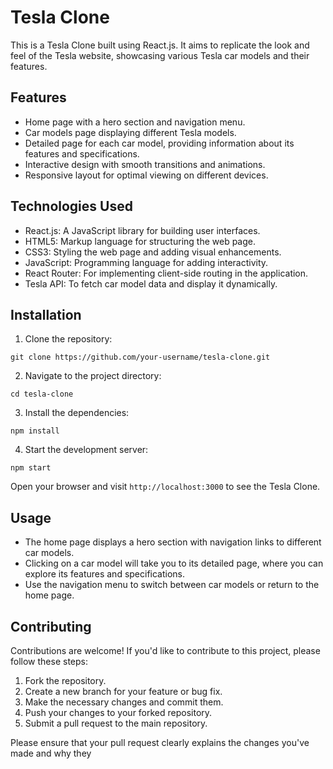 <h1>Tesla Clone</h1>

<p>This is a Tesla Clone built using React.js. It aims to replicate the look and feel of the Tesla website, showcasing various Tesla car models and their features.</p>

<h2>Features</h2>

<ul>
  <li>Home page with a hero section and navigation menu.</li>
  <li>Car models page displaying different Tesla models.</li>
  <li>Detailed page for each car model, providing information about its features and specifications.</li>
  <li>Interactive design with smooth transitions and animations.</li>
  <li>Responsive layout for optimal viewing on different devices.</li>
</ul>

<h2>Technologies Used</h2>

<ul>
  <li>React.js: A JavaScript library for building user interfaces.</li>
  <li>HTML5: Markup language for structuring the web page.</li>
  <li>CSS3: Styling the web page and adding visual enhancements.</li>
  <li>JavaScript: Programming language for adding interactivity.</li>
  <li>React Router: For implementing client-side routing in the application.</li>
  <li>Tesla API: To fetch car model data and display it dynamically.</li>
</ul>

<h2>Installation</h2>

<ol>
  <li>Clone the repository:</li>
</ol>

<pre><code>git clone https://github.com/your-username/tesla-clone.git</code></pre>

<ol start="2">
  <li>Navigate to the project directory:</li>
</ol>

<pre><code>cd tesla-clone</code></pre>

<ol start="3">
  <li>Install the dependencies:</li>
</ol>

<pre><code>npm install</code></pre>

<ol start="4">
  <li>Start the development server:</li>
</ol>

<pre><code>npm start</code></pre>

<p>Open your browser and visit <code>http://localhost:3000</code> to see the Tesla Clone.</p>

<h2>Usage</h2>

<ul>
  <li>The home page displays a hero section with navigation links to different car models.</li>
  <li>Clicking on a car model will take you to its detailed page, where you can explore its features and specifications.</li>
  <li>Use the navigation menu to switch between car models or return to the home page.</li>
</ul>

<h2>Contributing</h2>

<p>Contributions are welcome! If you'd like to contribute to this project, please follow these steps:</p>

<ol>
  <li>Fork the repository.</li>
  <li>Create a new branch for your feature or bug fix.</li>
  <li>Make the necessary changes and commit them.</li>
  <li>Push your changes to your forked repository.</li>
  <li>Submit a pull request to the main repository.</li>
</ol>

<p>Please ensure that your pull request clearly explains the changes you've made and why they
